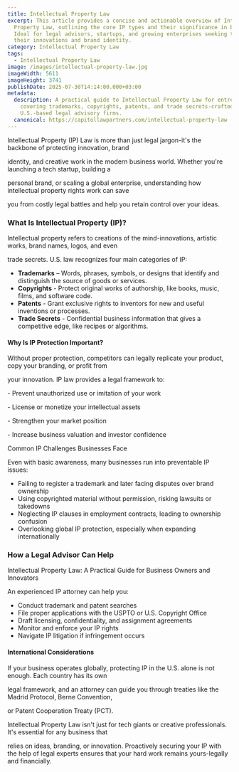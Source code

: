 ```yaml
---
title: Intellectual Property Law
excerpt: This article provides a concise and actionable overview of Intellectual
  Property Law, outlining the core IP types and their significance in business.
  Ideal for legal advisors, startups, and growing enterprises seeking to protect
  their innovations and brand identity.
category: Intellectual Property Law
tags:
  - Intellectual Property Law
image: /images/intellectual-property-law.jpg
imageWidth: 5611
imageHeight: 3741
publishDate: 2025-07-30T14:14:00.000+03:00
metadata:
  description: A practical guide to Intellectual Property Law for entrepreneurs,
    covering trademarks, copyrights, patents, and trade secrets-crafted for
    U.S.-based legal advisory firms.
  canonical: https://capitollawpartners.com/intellectual-property-law
---
```



Intellectual Property (IP) Law is more than just legal jargon-it's the backbone of protecting innovation, brand

identity, and creative work in the modern business world. Whether you're launching a tech startup, building a

personal brand, or scaling a global enterprise, understanding how intellectual property rights work can save

you from costly legal battles and help you retain control over your ideas.

### What Is Intellectual Property (IP)?

Intellectual property refers to creations of the mind-innovations, artistic works, brand names, logos, and even

trade secrets. U.S. law recognizes four main categories of IP:

* **Trademarks** – Words, phrases, symbols, or designs that identify and distinguish the source of goods or services.
* **Copyrights** - Protect original works of authorship, like books, music, films, and software code.
* **Patents** - Grant exclusive rights to inventors for new and useful inventions or processes.
* **Trade Secrets** - Confidential business information that gives a competitive edge, like recipes or algorithms.

#### Why Is IP Protection Important?

Without proper protection, competitors can legally replicate your product, copy your branding, or profit from

your innovation. IP law provides a legal framework to:

\- Prevent unauthorized use or imitation of your work

\- License or monetize your intellectual assets

\- Strengthen your market position

\- Increase business valuation and investor confidence

Common IP Challenges Businesses Face

Even with basic awareness, many businesses run into preventable IP issues:

* Failing to register a trademark and later facing disputes over brand ownership
* Using copyrighted material without permission, risking lawsuits or takedowns
* Neglecting IP clauses in employment contracts, leading to ownership confusion
* Overlooking global IP protection, especially when expanding internationally

### How a Legal Advisor Can Help

Intellectual Property Law: A Practical Guide for Business Owners and Innovators

An experienced IP attorney can help you:

* Conduct trademark and patent searches
* File proper applications with the USPTO or U.S. Copyright Office
* Draft licensing, confidentiality, and assignment agreements
* Monitor and enforce your IP rights
* Navigate IP litigation if infringement occurs

#### International Considerations

If your business operates globally, protecting IP in the U.S. alone is not enough. Each country has its own

legal framework, and an attorney can guide you through treaties like the Madrid Protocol, Berne Convention,

or Patent Cooperation Treaty (PCT).

Intellectual Property Law isn't just for tech giants or creative professionals. It's essential for any business that

relies on ideas, branding, or innovation. Proactively securing your IP with the help of legal experts ensures that your hard work remains yours-legally and financially.
